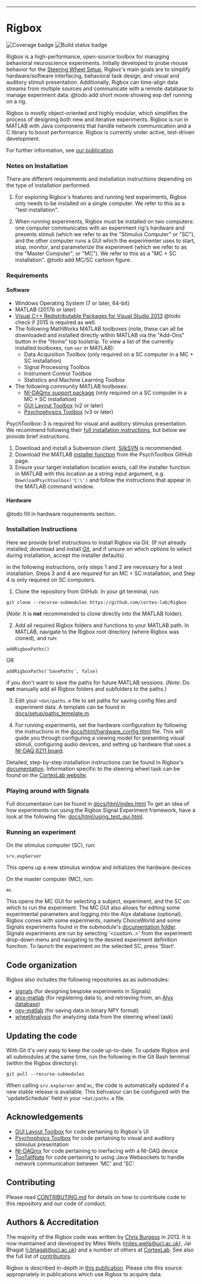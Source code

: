----------
# Rigbox

![Coverage badge](https://img.shields.io/endpoint.svg?url=https%3A%2F%2Fgladius.serveo.net%2Fcoverage%2Frigbox%2Fdev)
![Build status badge](https://img.shields.io/endpoint.svg?url=https%3A%2F%2Fgladius.serveo.net%2Fstatus%2Frigbox%2Fdev)

Rigbox is a high-performance, open-source toolbox for managing behavioral neuroscience experiments. Initially developed to probe mouse behavior for the [Steering Wheel Setup](https://www.ucl.ac.uk/cortexlab/tools/wheel), Rigbox's main goals are to simplify hardware/software interfacing, behavioral task design, and visual and auditory stimuli presentation. Additionally, Rigbox can time-align data streams from multiple sources and communicate with a remote database to manage experiment data.
@todo add short movie showing exp def running on a rig.

Rigbox is mostly object-oriented and highly modular, which simplifies the process of designing both new and iterative experiments. Rigbox is run in MATLAB with Java components that handle network communication and a C library to boost performance. Rigbox is currently under active, test-driven development.

For further information, see [our publication](https://www.biorxiv.org/content/10.1101/672204v3)

### Notes on Installation

There are different requirements and installation instructions depending on the type of installation performed.

1) For exploring Rigbox's features and running test experiments, Rigbox only needs to be installed on a single computer. We refer to this as a "test installation".

2) When running experiments, Rigbox must be installed on two computers: one computer communicates with an experiment rig's hardware and presents stimuli (which we refer to as the "Stimulus Computer" or "SC"), and the other computer runs a GUI which the experimenter uses to start, stop, monitor, and parameterize the experiment (which we refer to as the "Master Computer", or "MC"). We refer to this as a "MC + SC installation".
@todo add MC/SC cartoon figure.

### Requirements

#### Software

* Windows Operating System (7 or later, 64-bit)
* MATLAB (2017b or later) 
* [Visual C++ Redistributable Packages for Visual Studio 2013](https://www.microsoft.com/en-us/download/details.aspx?id=40784) <for Signals> @todo check if 2015 is required as well.
* The following MathWorks MATLAB toolboxes (note, these can all be downloaded and installed directly within MATLAB via the "Add-Ons" button in the "Home" top toolstrip. To view a list of the currently installed toolboxes, run `ver` in MATLAB):
    * Data Acquisition Toolbox <For using an NI DAQ> (only required on a SC computer in a MC + SC installation)
    * Signal Processing Toolbox
    * Instrument Control Toolbox
    * Statistics and Machine Learning Toolbox
* The following community MATLAB toolboxes:
    * [NI-DAQmx support package](https://uk.mathworks.com/hardware-support/nidaqmx.html) <For using an NI DAQ> (only required on a SC computer in a MC + SC installation)
    * [GUI Layout Toolbox](https://uk.mathworks.com/matlabcentral/fileexchange/47982-gui-layout-toolbox) (v2 or later)
    * [Psychophysics Toolbox](http://psychtoolbox.org/download.html) (v3 or later)

PsychToolbox-3 is required for visual and auditory stimulus presentation. We recommend following their [full installation instructions](http://psychtoolbox.org/download.html#Windows), but below we provide brief instructions.

1. Download and install a Subversion client. [SilkSVN](https://sliksvn.com/download/) is recommended.
2. Download the MATLAB [installer function](https://raw.githubusercontent.com/Psychtoolbox-3/Psychtoolbox-3/master/Psychtoolbox/DownloadPsychtoolbox.m) from the PsychToolbox GitHub page.
3. Ensure your target installation location exists, call the installer function in MATLAB with this location as a string input argument, e.g. `DownloadPsychtoolbox('C:\')`  and follow the instructions that appear in the MATLAB command window.

#### Hardware

@todo fill in hardware requirements section.

### Installation Instructions

Here we provide brief instructions to install Rigbox via Git. (If not already installed, download and install [Git](https://git-scm.com/download/win), and if unsure on which options to select during installation, accept the installer defaults).

In the following instructions, only steps 1 and 2 are necessary for a test installation. Steps 3 and 4 are required for an MC + SC installation, and Step 4 is only required on SC computers.

1. Clone the repository from GitHub. In your git terminal, run:
```
git clone --recurse-submodules https://github.com/cortex-lab/Rigbox
```
(*Note*: It is **not** recommended to clone directly into the MATLAB folder).

2. Add all required Rigbox folders and functions to your MATLAB path. In MATLAB, navigate to the Rigbox root directory (where Rigbox was cloned), and run:
```
addRigboxPaths() 
```
OR
```
addRigboxPaths('SavePaths', false)
```
if you don't want to save the paths for future MATLAB sessions.
(*Note*: Do **not** manually add all Rigbox folders and subfolders to the paths.)

3. Edit your `+dat/paths.m` file to set paths for saving config files and experiment data. A template can be found in [docs/setup/paths_template.m](https://github.com/cortex-lab/Rigbox/blob/master/docs/setup/paths_template.m).

4. For running experiments, set the hardware configuration by following the instructions in the [docs/html/hardware_config.html](https://github.com/cortex-lab/Rigbox/blob/master/docs/setup/hardware_config.m) file. This will guide you through configuring a viewing model for presenting visual stimuli, configuring audio devices, and setting up hardware that uses a [NI-DAQ 6211 board](https://www.ni.com/en-us/support/model.usb-6211.html).

Detailed, step-by-step installation instructions can be found in Rigbox's [documentation](https://github.com/cortex-lab/Rigbox/tree/master/docs). Information specific to the steering wheel task can be found on the [CortexLab website](https://www.ucl.ac.uk/cortexlab/tools/wheel).

### Playing around with Signals

Full documentaion can be found in [docs/html/index.html](https://github.com/cortex-lab/tree/master/docs/index.m)
To get an idea of how experiments run using the Rigbox Signal Experiment framework, have a look at the following file: [docs/html/using_test_gui.html](https://github.com/cortex-lab/signals/tree/master/docs/using_test_gui.m).

### Running an experiment

On the stimulus computer (SC), run:
```
srv.expServer
```
This opens up a new stimulus window and initializes the hardware devices

On the master computer (MC), run:
```
mc
```

This opens the MC GUI for selecting a subject, experiment, and the SC on which to run the experiment. The MC GUI also allows for editing some experimental parameters and logging into the Alyx database (optional). Rigbox comes with some experiments, namely ChoiceWorld and some Signals experiments found in the submodule's [documentation folder](https://github.com/cortex-lab/signals/tree/master/docs).  Signals experiments are run by selecting '<custom..>' from the experiment drop-down menu and navigating to the desired experiment definition function.  To launch the experiment on the selected SC, press 'Start'.

## Code organization

Rigbox also includes the following repositories as as submodules:
* [signals](https://github.com/cortex-lab/signals) (for designing bespoke experiments in Signals)
* [alyx-matlab](https://github.com/cortex-lab/alyx-matlab) (for registering data to, and retrieving from, an [Alyx database](https://alyx.readthedocs.io/en/latest/))
* [npy-matlab](https://github.com/kwikteam/npy-matlab) (for saving data in binary NPY format)
* [wheelAnalysis](https://github.com/cortex-lab/wheelAnalysis) (for analyzing data from the steering wheel task)

## Updating the code

With Git it's very easy to keep the code up-to-date.  To update Rigbox and all submodules at the same time, run the following in the Git Bash terminal (within the Rigbox directory):
```
git pull --recurse-submodules
```

When calling `srv.expServer` and `mc`, the code is automatically updated if a new stable release is available.  This behvaiour can be configured with the 'updateSchedule' field in your `+dat/paths.m` file.

## Acknowledgements

* [GUI Layout Toolbox](https://uk.mathworks.com/matlabcentral/fileexchange/47982-gui-layout-toolbox) for code pertaining to Rigbox's UI
* [Psychophsics Toolbox](http://psychtoolbox.org) for code pertaining to visual and auditory stimulus presentation
* [NI-DAQmx](https://uk.mathworks.com/hardware-support/nidaqmx.html) for code pertaining to inerfacing with a NI-DAQ device
* [TooTallNate](https://github.com/TooTallNate/Java-WebSocket) for code pertaining to using Java Websockets to handle network communication between 'MC' and 'SC'.

## Contributing

Please read [CONTRIBUTING.md](https://github.com/cortex-lab/Rigbox/blob/dev/CONTRIBUTING.md) for details on how to contribute code to this repository and our code of conduct.

## Authors & Accreditation

The majority of the Rigbox code was written by [Chris Burgess](https://github.com/dendritic/) in 2013. It is now maintained and developed by Miles Wells (miles.wells@ucl.ac.uk), Jai Bhagat (j.bhagat@ucl.ac.uk) and a number of others at [CortexLab](https://www.ucl.ac.uk/cortexlab). See also the full list of [contributors](https://github.com/cortex-lab/Rigbox/graphs/contributors).

Rigbox is described in-depth in [this publication](https://www.biorxiv.org/content/10.1101/672204v3). Please cite this source appropriately in publications which use Rigbox to acquire data.

